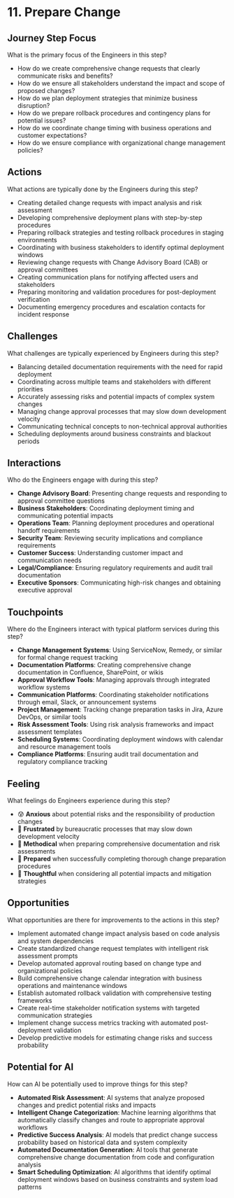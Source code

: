 # 11. Prepare Change

## Journey Step Focus

What is the primary focus of the Engineers in this step?

- How do we create comprehensive change requests that clearly communicate risks and benefits?
- How do we ensure all stakeholders understand the impact and scope of proposed changes?
- How do we plan deployment strategies that minimize business disruption?
- How do we prepare rollback procedures and contingency plans for potential issues?
- How do we coordinate change timing with business operations and customer expectations?
- How do we ensure compliance with organizational change management policies?

## Actions

What actions are typically done by the Engineers during this step?

- Creating detailed change requests with impact analysis and risk assessment
- Developing comprehensive deployment plans with step-by-step procedures
- Preparing rollback strategies and testing rollback procedures in staging environments
- Coordinating with business stakeholders to identify optimal deployment windows
- Reviewing change requests with Change Advisory Board (CAB) or approval committees
- Creating communication plans for notifying affected users and stakeholders
- Preparing monitoring and validation procedures for post-deployment verification
- Documenting emergency procedures and escalation contacts for incident response

## Challenges

What challenges are typically experienced by Engineers during this step?

- Balancing detailed documentation requirements with the need for rapid deployment
- Coordinating across multiple teams and stakeholders with different priorities
- Accurately assessing risks and potential impacts of complex system changes
- Managing change approval processes that may slow down development velocity
- Communicating technical concepts to non-technical approval authorities
- Scheduling deployments around business constraints and blackout periods

## Interactions

Who do the Engineers engage with during this step?

- **Change Advisory Board**: Presenting change requests and responding to approval committee questions
- **Business Stakeholders**: Coordinating deployment timing and communicating potential impacts
- **Operations Team**: Planning deployment procedures and operational handoff requirements
- **Security Team**: Reviewing security implications and compliance requirements
- **Customer Success**: Understanding customer impact and communication needs
- **Legal/Compliance**: Ensuring regulatory requirements and audit trail documentation
- **Executive Sponsors**: Communicating high-risk changes and obtaining executive approval

## Touchpoints

Where do the Engineers interact with typical platform services during this step?

- **Change Management Systems**: Using ServiceNow, Remedy, or similar for formal change request tracking
- **Documentation Platforms**: Creating comprehensive change documentation in Confluence, SharePoint, or wikis
- **Approval Workflow Tools**: Managing approvals through integrated workflow systems
- **Communication Platforms**: Coordinating stakeholder notifications through email, Slack, or announcement systems
- **Project Management**: Tracking change preparation tasks in Jira, Azure DevOps, or similar tools
- **Risk Assessment Tools**: Using risk analysis frameworks and impact assessment templates
- **Scheduling Systems**: Coordinating deployment windows with calendar and resource management tools
- **Compliance Platforms**: Ensuring audit trail documentation and regulatory compliance tracking

## Feeling

What feelings do Engineers experience during this step?

- 😰 **Anxious** about potential risks and the responsibility of production changes
- 😤 **Frustrated** by bureaucratic processes that may slow down development velocity
- 🎯 **Methodical** when preparing comprehensive documentation and risk assessments
- 💪 **Prepared** when successfully completing thorough change preparation procedures
- 🤔 **Thoughtful** when considering all potential impacts and mitigation strategies

## Opportunities

What opportunities are there for improvements to the actions in this step?

- Implement automated change impact analysis based on code analysis and system dependencies
- Create standardized change request templates with intelligent risk assessment prompts
- Develop automated approval routing based on change type and organizational policies
- Build comprehensive change calendar integration with business operations and maintenance windows
- Establish automated rollback validation with comprehensive testing frameworks
- Create real-time stakeholder notification systems with targeted communication strategies
- Implement change success metrics tracking with automated post-deployment validation
- Develop predictive models for estimating change risks and success probability

## Potential for AI

How can AI be potentially used to improve things for this step?

- **Automated Risk Assessment**: AI systems that analyze proposed changes and predict potential risks and impacts
- **Intelligent Change Categorization**: Machine learning algorithms that automatically classify changes and route to appropriate approval workflows
- **Predictive Success Analysis**: AI models that predict change success probability based on historical data and system complexity
- **Automated Documentation Generation**: AI tools that generate comprehensive change documentation from code and configuration analysis
- **Smart Scheduling Optimization**: AI algorithms that identify optimal deployment windows based on business constraints and system load patterns
